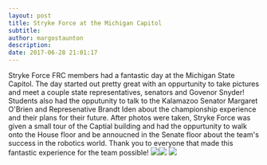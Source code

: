 ```yaml
---
layout: post
title: Stryke Force at the Michigan Capitol
subtitle:
author: margostaunton
description:
date: 2017-06-28 21:01:17
---
```


Stryke Force FRC members had a fantastic day at the Michigan State Capitol. The day started out pretty great with an oppurtunity to take pictures and meet a couple state representatives, senators and Govenor Snyder! Students also had the opputunity to talk to the Kalamazoo Senator Margaret O'Brien and Represenative Brandt Iden about the championship experience and their plans for their future. After photos were taken, Stryke Force was given a small tour of the Captial building and had the oppurtunity to walk onto the House floor and be annoucned in the Senate floor about the team's success in the robotics world. Thank you to everyone that made this fantastic experience for the team possible! ![](/wp-content/uploads/2017/06/1398.jpg)![](http://strykeforce.org/wp-content/uploads/2017/06/IMG_20170628_1318316341.jpg) ![](http://strykeforce.org/wp-content/uploads/2017/06/20170628_130650.jpg)
